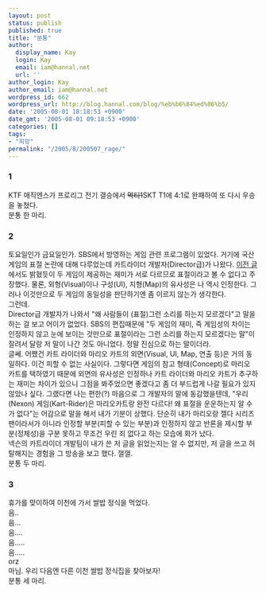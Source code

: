 ```yaml
---
layout: post
status: publish
published: true
title: "분통"
author:
  display_name: Kay
  login: Kay
  email: iam@hannal.net
  url: ''
author_login: Kay
author_email: iam@hannal.net
wordpress_id: 662
wordpress_url: http://blog.hannal.com/blog/%eb%b6%84%ed%86%b5/
date: '2005-08-01 18:18:53 +0900'
date_gmt: '2005-08-01 09:18:53 +0900'
categories: []
tags:
- "희망"
permalink: "/2005/8/200507_rage/"
---
```

<h3>1</h3>
<p>KTF 매직엔스가 프로리그 전기 결승에서 <s>먹티1</s>SKT T1에 4:1로 완패하여 또 다시 우승을 놓쳤다.<br />
분통 한 마리.</p>
<h3>2</h3>
<p>토요일인가 금요일인가. SBS에서 방영하는 게임 관련 프로그램이 있었다. 거기에 국산 게임의 표절 논란에 대해 다루었는데 카트라이더 개발자(Director급)가 나왔다. <a href="http://blog.hannal.com/kart_rider_n_mario_kart/">이전 글</a>에서도 밝혔듯이 두 게임이 제공하는 재미가 서로 다르므로 표절이라고 볼 수 없다고 주장했다. 물론, 외형(Visual)이나 구성(UI), 지형(Map)의 유사성은 나 역시 인정한다. 그러나 이것만으로 두 게임의 동일성을 판단하기엔 좀 이르지 않는가 생각한다.<br />
그런데.<br />
Director급 개발자가 나와서 "왜 사람들이 (표절)그런 소리를 하는지 모르겠다"고 말을 하는 걸 보고 어이가 없었다. SBS의 편집때문에 "두 게임의 재미, 즉 게임성의 차이는 인정하지 않고 눈에 보이는 것만으로 표절이라는 그런 소리를 하는지 모르겠다는 말"이 잘려서 달랑 저 말이 나간 것도 아니었다. 정말 진심으로 하는 말이더라.<br />
글쎄. 어쨌건 카트 라이더와 마리오 카트의 외면(Visual, UI, Map, 연출 등)은 거의 동일하다. 이건 피할 수 없는 사실이다. 그렇다면 게임의 참고 형태(Concept)로 마리오 카트를 택하였기 때문에 외면의 유사성은 인정하나 카트 라이더와 마리오 카트가 추구하는 재미는 차이가 있으니 그점을 봐주었으면 좋겠다고 좀 더 부드럽게 나갈 필요가 있지 않았나 싶다. 그랬다면 나는 편한(?) 마음으로 그 개발자의 말에 동감했을텐데, "우리(Nexon) 게임(Kart-Rider)은 마리오카트랑 완전 다르다! 왜 표절을 운운하는지 알 수가 없다"는 어감으로 말을 해서 내가 기분이 상했다. 단순히 내가 마리오랑 젤다 시리즈 팬이라서가 아니라 인정할 부분(피할 수 있는 부분)과 인정하지 않고 반론을 제시할 부분(정체성)을 구분 못하고 무조건 우린 죄 없다고 하는 모습에 화가 났다.<br />
넥슨의 카트라이더 개발팀이 내가 쓴 저 글을 읽었는지는 알 수 없지만, 저 글을 쓰고 허탈해지는 경험을 그 방송을 보고 했다. 껄껄.<br />
분통 두 마리.</p>
<h3>3</h3>
<p>휴가를 맞이하여 이천에 가서 쌀밥 정식을 먹었다.<br />
음..<br />
음...<br />
음....<br />
음.....<br />
음.....<br />
orz<br />
마님. 우리 다음엔 다른 이천 쌀밥 정식집을 찾아보자!<br />
분통 세 마리.</p>

